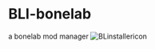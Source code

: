 # BLI-bonelab
a bonelab mod manager
![BLinstallericon](https://user-images.githubusercontent.com/97846999/195430908-1c7b892a-9d1b-40c5-9b9f-a266f613dd6c.png)
